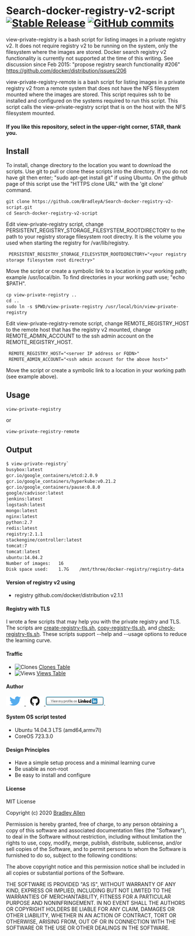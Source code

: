 # Search-docker-registry-v2-script  [![Stable Release](https://img.shields.io/badge/Release-v2.2-blue.svg)](https://github.com/BradleyA/Search-docker-registry-v2-script/releases/tag/v2.2)    [![GitHub commits](https://img.shields.io/github/commits-since/BradleyA/Search-docker-registry-v2-script/v2.2.svg)](https://github.com/BradleyA/Search-docker-registry-v2-script/commits/)
view-private-registry is a bash script for listing images in a private registry v2.  It does not require registry v2 to be running on the system, only the filesystem where the images are stored.  Docker search registry v2 functionality is currently not supported at the time of this writing. See discussion since Feb 2015: "propose registry search functionality #206" https://github.com/docker/distribution/issues/206

view-private-registry-remote is a bash script for listing images in a private registry v2 from a remote system that does not have the NFS filesystem mounted where the images are stored.  This script requires ssh to be installed and configured on the systems required to run this script.  This script calls the view-private-registry script that is on the host with the NFS filesystem mounted.
#### If you like this repository, select in the upper-right corner, STAR, thank you.

## Install
To install, change directory to the location you want to download the scripts.  Use git to pull or clone these scripts into the directory.  If you do not have git then enter; "sudo apt-get install git" if using Ubuntu.  On the github page of this script use the "HTTPS clone URL" with the 'git clone' command. 

    git clone https://github.com/BradleyA/Search-docker-registry-v2-script.git
    cd Search-docker-registry-v2-script

Edit view-private-registry script, change PERSISTENT_REGISTRY_STORAGE_FILESYSTEM_ROOTDIRECTORY to the path to your registry storage filesystem root directry.  It is the volume you used when starting the registry for /var/lib/registry.

     PERSISTENT_REGISTRY_STORAGE_FILESYSTEM_ROOTDIRECTORY="<your registry storage filesystem root directry>"

Move the script or create a symbolic link to a location in your working path; example /usr/local/bin. To find directories in your working path use; "echo $PATH".

    cp view-private-registry ..
    cd ..
    sudo ln -s $PWD/view-private-registry /usr/local/bin/view-private-registry
    
Edit view-private-registry-remote script, change REMOTE_REGISTRY_HOST to the remote host that has the registry v2 mounted, change REMOTE_ADMIN_ACCOUNT to the ssh admin account on the REMOTE_REGISTRY_HOST.  

     REMOTE_REGISTRY_HOST="<server IP address or FQDN>"
     REMOTE_ADMIN_ACCOUNT="<ssh admin account for the above host>"

Move the script or create a symbolic link to a location in your working path (see example above). 

## Usage

    view-private-registry
or

    view-private-registry-remote

## Output

    $ view-private-registry`
    busybox:latest
    gcr.io/google_containers/etcd:2.0.9
    gcr.io/google_containers/hyperkube:v0.21.2
    gcr.io/google_containers/pause:0.8.0
    google/cadvisor:latest
    jenkins:latest
    logstash:latest
    mongo:latest
    nginx:latest
    python:2.7
    redis:latest
    registry:2.1.1
    stackengine/controller:latest
    tomcat:7
    tomcat:latest
    ubuntu:14.04.2
    Number of images:   16
    Disk space used:    1.7G    /mnt/three/docker-registry/registry-data

#### Version of registry v2 using
 * registry github.com/docker/distribution v2.1.1
 
#### Registry with TLS
I wrote a few scripts that may help you with the private registry and TLS.  The scripts are [create-registry-tls.sh](https://github.com/BradleyA/docker-security-infrastructure/tree/master/docker-TLS#usage-9), [copy-registry-tls.sh](https://github.com/BradleyA/docker-security-infrastructure/tree/master/docker-TLS#usage-10), and [check-registry-tls.sh](https://github.com/BradleyA/docker-security-infrastructure/tree/master/docker-TLS#usage-11).   These scripts support --help and --usage options to reduce the learning curve.

#### Traffic
 * <img alt="Clones" src="https://img.shields.io/static/v1?label=Clones&message=102&color=blue">  [Clones Table](images/clone.table.md)
 * <img alt="Views" src="https://img.shields.io/static/v1?label=Views&message=1900&color=blue">  [Views Table](images/view.table.md)

#### Author
[<img id="twitter" src="images/twitter.png" width="50" a="twitter.com/bradleyaustintx/">
](https://twitter.com/bradleyaustintx/)   [<img id="github" src="images/github.png" width="50" a="https://github.com/BradleyA/">
](https://github.com/BradleyA/)    [<img src="images/linkedin.png" style="max-width:100%;" >](https://www.linkedin.com/in/bradleyhallen).

#### System OS script tested
 * Ubuntu 14.04.3 LTS (amd64,armv7l)
 * CoreOS 723.3.0

#### Design Principles
 * Have a simple setup process and a minimal learning curve
 * Be usable as non-root
 * Be easy to install and configure

#### License
MIT License

Copyright (c) 2020 [Bradley Allen](https://www.linkedin.com/in/bradleyhallen)

Permission is hereby granted, free of charge, to any person obtaining a copy of this software and associated documentation files (the "Software"), to deal in the Software without restriction, including without limitation the rights to use, copy, modify, merge, publish, distribute, sublicense, and/or sell copies of the Software, and to permit persons to whom the Software is furnished to do so, subject to the following conditions:

The above copyright notice and this permission notice shall be included in all copies or substantial portions of the Software.

THE SOFTWARE IS PROVIDED "AS IS", WITHOUT WARRANTY OF ANY KIND, EXPRESS OR IMPLIED, INCLUDING BUT NOT LIMITED TO THE WARRANTIES OF MERCHANTABILITY, FITNESS FOR A PARTICULAR PURPOSE AND NONINFRINGEMENT. IN NO EVENT SHALL THE AUTHORS OR COPYRIGHT HOLDERS BE LIABLE FOR ANY CLAIM, DAMAGES OR OTHER LIABILITY, WHETHER IN AN ACTION OF CONTRACT, TORT OR OTHERWISE, ARISING FROM, OUT OF OR IN CONNECTION WITH THE SOFTWARE OR THE USE OR OTHER DEALINGS IN THE SOFTWARE.
